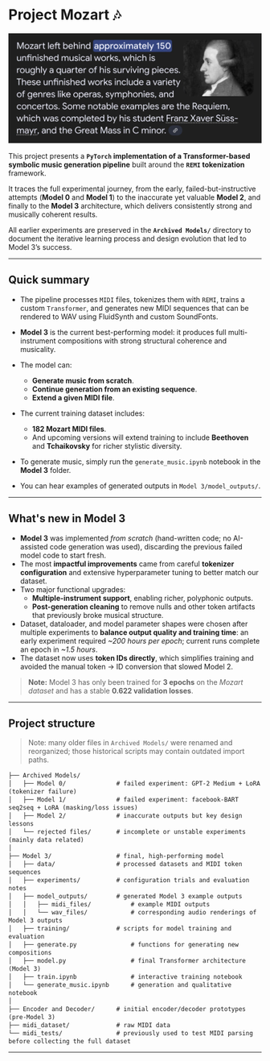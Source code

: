 # Project Mozart 🎶

![alt text](imgs/mozart.jpg)

This project presents a **`PyTorch` implementation of a Transformer-based symbolic music generation pipeline** built around the **`REMI` tokenization** framework.

It traces the full experimental journey, from the early, failed-but-instructive attempts (**Model 0** and **Model 1**) to the inaccurate yet valuable **Model 2**, and finally to the **Model 3** architecture, which delivers consistently strong and musically coherent results.

All earlier experiments are preserved in the **`Archived Models/`** directory to document the iterative learning process and design evolution that led to Model 3’s success.

---

## Quick summary

- The pipeline processes `MIDI` files, tokenizes them with `REMI`, trains a custom `Transformer`, and generates new MIDI sequences that can be rendered to WAV using FluidSynth and custom SoundFonts.
    
- **Model 3** is the current best-performing model: it produces full multi-instrument compositions with strong structural coherence and musicality.
    
- The model can:
	- **Generate music from scratch**.
	- **Continue generation from an existing sequence**.
	- **Extend a given MIDI file**.
    
- The current training dataset includes:
	- **182 Mozart MIDI files**.
	- And upcoming versions will extend training to include **Beethoven** and **Tchaikovsky** for richer stylistic diversity.
    
- To generate music, simply run the `generate_music.ipynb` notebook in the **Model 3** folder.
- You can hear examples of generated outputs in `Model 3/model_outputs/`.

---
## What's new in Model 3

- **Model 3** was implemented *from scratch* (hand-written code; no AI-assisted code generation was used), discarding the previous failed model code to start fresh.
- The most **impactful improvements** came from careful **tokenizer configuration** and extensive hyperparameter tuning to better match our dataset.
- Two major functional upgrades:
	- **Multiple-instrument support**, enabling richer, polyphonic outputs.
	- **Post-generation cleaning** to remove nulls and other token artifacts that previously broke musical structure.
- Dataset, dataloader, and model parameter shapes were chosen after multiple experiments to **balance output quality and training time**: an early experiment required *~200 hours per epoch*; current runs complete an epoch in *~1.5 hours*.
- The dataset now uses **token IDs directly**, which simplifies training and avoided the manual token -> ID conversion that slowed Model 2.

>**Note:** Model 3 has only been trained for **3 epochs** on the *Mozart dataset* and has a stable **0.622 validation losses**.

---
## Project structure

> Note: many older files in `Archived Models/` were renamed and reorganized; those historical scripts may contain outdated import paths.

```
├── Archived Models/
│   ├── Model 0/              # failed experiment: GPT-2 Medium + LoRA (tokenizer failure)
│   ├── Model 1/              # failed experiment: facebook-BART seq2seq + LoRA (masking/loss issues)
│   ├── Model 2/              # inaccurate outputs but key design lessons
│   └── rejected files/       # incomplete or unstable experiments (mainly data related)
│
├── Model 3/                  # final, high-performing model
│   ├── data/                 # processed datasets and MIDI token sequences
│   ├── experiments/          # configuration trials and evaluation notes
│   ├── model_outputs/        # generated Model 3 example outputs
│	│   ├── midi_files/           # example MIDI outputs
│	│   └── wav_files/            # corresponding audio renderings of Model 3 outputs
│   ├── training/             # scripts for model training and evaluation
│   ├── generate.py               # functions for generating new compositions
│	├── model.py                  # final Transformer architecture (Model 3)
│	├── train.ipynb               # interactive training notebook
│	└── generate_music.ipynb      # generation and qualitative notebook
│
├── Encoder and Decoder/      # initial encoder/decoder prototypes (pre-Model 3)
├── midi_dataset/             # raw MIDI data
└── midi_tests/               # previously used to test MIDI parsing before collecting the full dataset
```

---


